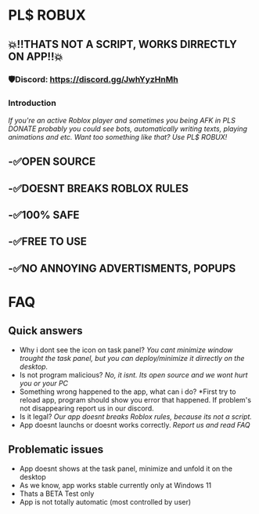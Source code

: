 # PL$ ROBUX
## 💥!!THATS NOT A SCRIPT, WORKS DIRRECTLY ON APP!!💥
### 🛡️Discord: https://discord.gg/JwhYyzHnMh

### Introduction
*If you're an active Roblox player and sometimes you being AFK in PLS DONATE probably you could see bots, automatically writing texts, playing animations and etc. Want too something like that? Use PL$ ROBUX!*

**-✅OPEN SOURCE**
---------------------------
**-✅DOESNT BREAKS ROBLOX RULES**
---------------------------
**-✅100% SAFE**
---------------------------
**-✅FREE TO USE**
---------------------------
**-✅NO ANNOYING ADVERTISMENTS, POPUPS**
---------------------------
# FAQ
## Quick answers
- Why i dont see the icon on task panel?
*You cant minimize window trought the task panel, but you can deploy/minimize it dirrectly on the desktop.*
-  Is not program malicious?
*No, it isnt. Its open source and we wont hurt you or your PC*
- Something wrong happened to the app, what can i do?
*First try to reload app, program should show you error that happened. If problem's not disappearing report us in our discord.
- Is it legal?
*Our app doesnt breaks Roblox rules, because its not a script.*
- App doesnt launchs or doesnt works correctly.
*Report us and read FAQ*

## Problematic issues
- App doesnt  shows at the task panel, minimize and unfold it on the desktop
- As we know, app works stable currently only at Windows 11
- Thats a BETA Test only
- App is not totally automatic (most controlled by user)
